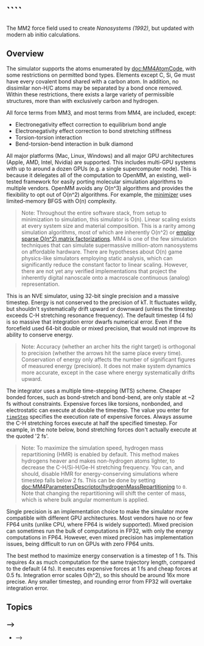 # ````

 The MM2 force field used to create _Nanosystems (1992)_, but updated with
 modern ab initio calculations.

## Overview

 The simulator supports the atoms enumerated by <doc:MM4AtomCode>, with some
 restrictions on permitted bond types. Elements except C, Si, Ge must have
 every covalent bond shared with a carbon atom. In addition, no dissimilar
 non-H/C atoms may be separated by a bond once removed. Within these
 restrictions, there exists a large variety of permissible structures, more
 than with exclusively carbon and hydrogen.

 All force terms from MM3, and most terms from MM4, are included, except:
 - Electronegativity effect correction to equilibrium bond angle
 - Electronegativity effect correction to bond stretching stiffness
 - Torsion-torsion interaction
 - Bend-torsion-bend interaction in bulk diamond

 All major platforms (Mac, Linux, Windows) and all major GPU architectures
 (Apple, AMD, Intel, Nvidia) are supported. This includes multi-GPU systems
 with up to around a dozen GPUs (e.g. a single supercomputer node). This is
 because it delegates all of the computation to OpenMM, an existing,
 well-tested framework for easily porting molecular simulation algorithms to
 multiple vendors. OpenMM avoids any O(n^3) algorithms and provides the
 flexibility to opt out of O(n^2) algorithms. For example, the
 [minimizer](<doc:MM4ForceField/minimize(tolerance:maxIterations:)>) uses
 limited-memory BFGS with O(n) complexity.

 > Note: Throughout the entire software stack, from setup to minimization to
   simulation, this simulator is O(n). Linear scaling exists at every system
   size and material composition. This is a rarity among simulation
   algorithms, most of which are inherently O(n^2) or
   [employ sparse O(n^2) matrix factorizations](https://xtb-docs.readthedocs.io/en/latest/gfnff.html).
   MM4 is one of the few simulation techniques that can simulate
   supermassive million-atom nanosystems on affordable hardware. There are
   hypotheses about O(n) game physics-like simulators employing static
   analysis, which can significantly reduce the constant factor to linear
   scaling. However, there are not yet any verified implementations that
   project the inherently digital nanoscale onto a macroscale continuous
   (analog) representation.

 This is an NVE simulator, using 32-bit single precision and a massive
 timestep. Energy is not conserved to the precision of kT. It fluctuates
 wildly, but shouldn't systematically drift upward or downward (unless the
 timestep exceeds C-H stretching resonance frequency). The default
 timestep (4 fs) is so massive that integration error dwarfs numerical
 error. Even if the forcefield used 64-bit double or mixed precision, that
 would not improve its ability to conserve energy.

 > Note: Accuracy (whether an archer hits the right target) is orthogonal
   to precision (whether the arrows hit the same place every time).
   Conservation of energy only affects the number of significant figures of
   measured energy (precision). It does not make system dynamics more
   accurate, except in the case where energy systematically drifts upward.

 The integrator uses a multiple time-stepping (MTS) scheme. Cheaper bonded
 forces, such as bond-stretch and bond-bend, are only stable at ~2 fs
 without constraints. Expensive forces like torsions, nonbonded, and
 electrostatic can execute at double the timestep. The value you enter for
 [`timeStep`](<doc:MM4ForceField/setTimeStep(_:levelOfTheory:)>)
 specifies the execution rate of expensive forces. Always
 assume the C-H stretching forces execute at half the specified timestep.
 For example, in the note below, bond stretching forces don't actually
 execute at the quoted '2 fs'.

 > Note: To maximize the simulation speed, hydrogen mass repartitioning (HMR)
   is enabled by default. This method makes hydrogens heaver and makes
   non-hydrogen atoms lighter, to decrease the C-H/Si-H/Ge-H stretching
   frequency. You can, and should, disable HMR for energy-conserving
   simulations where timestep falls below 2 fs. This can be done by setting
 <doc:MM4ParametersDescriptor/hydrogenMassRepartitioning> to `0`.
   Note that changing the repartitioning will shift the center of mass,
   which is where bulk angular momentum is applied.

 Single precision is an implementation choice to make the simulator more
 compatible with different GPU architectures. Most vendors have no or few
 FP64 units (unlike CPU, where FP64 is widely supported). Mixed precision
 can sometimes run the bulk of computations in FP32, with only the energy
 computations in FP64. However, even mixed precision has implementation
 issues, being difficult to run on GPUs with zero FP64 units.

 The best method to maximize energy conservation is a timestep of 1 fs.
 This requires 4x as much computation for the same trajectory length,
 compared to the default (4 fs). It executes expensive forces at 1 fs and
 cheap forces at 0.5 fs. Integration error scales O(h^2), so this should be
 around 16x more precise. Any smaller timestep, and rounding error from
 FP32 will overtake integration error.

## Topics

### <!--@START_MENU_TOKEN@Group<!--@END_MENU_TOKEN@-->-->

- <!--@START_MENU_TOKEN@``Symbol``<!--@END_MENU_TOKEN@-->-->
